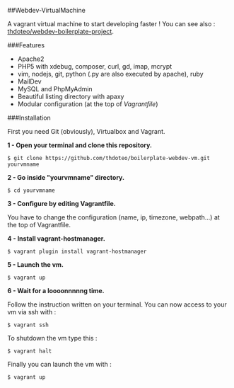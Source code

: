 ##Webdev-VirtualMachine

A vagrant virtual machine to start developing faster !
You can see also : [thdoteo/webdev-boilerplate-project](https://github.com/thdoteo/webdev-boilerplate-project).

###Features

- Apache2
- PHP5 with xdebug, composer, curl, gd, imap, mcrypt
- vim, nodejs, git, python (.py are also executed by apache), ruby
- MailDev
- MySQL and PhpMyAdmin
- Beautiful listing directory with apaxy 
- Modular configuration (at the top of *Vagrantfile*)

###Installation

First you need Git (obviously), Virtualbox and Vagrant.

**1 - Open your terminal and clone this repository.**

	$ git clone https://github.com/thdoteo/boilerplate-webdev-vm.git yourvmname

**2 - Go inside "yourvmname" directory.**

	$ cd yourvmname

**3 - Configure by editing Vagrantfile.**

You have to change the configuration (name, ip, timezone, webpath...) at the top of Vagrantfile.

**4 - Install vagrant-hostmanager.**

	$ vagrant plugin install vagrant-hostmanager

**5 - Launch the vm.**

	$ vagrant up

**6 - Wait for a loooonnnnng time.**
	
Follow the instruction written on your terminal. You can now access to your vm via ssh with :

	$ vagrant ssh

To shutdown the vm type this :

	$ vagrant halt

Finally you can launch the vm with :

	$ vagrant up 
